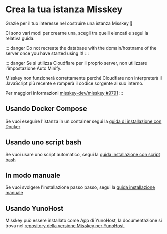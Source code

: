 # Crea la tua istanza Misskey

Grazie per il tuo interesse nel costruire una istanza Misskey 🚀

Ci sono vari modi per crearne una, scegli tra quelli elencati e segui la relativa guida.

::: danger
Do not recreate the database with the domain/hostname of the server once you have started using it!
:::

::: danger
Se si utilizza Cloudflare per il proprio server, non utilizzare l'impostazione Auto Minify.

Misskey non funzionerà correttamente perché Cloudflare non interpreterà il JavaScript più recente e romperà il codice sorgente al suo interno.

Per maggiori informazioni [misskey-dev/misskey #9791](https://github.com/misskey-dev/misskey/issues/9791)
:::

## Usando Docker Compose

Se vuoi eseguire l'istanza in un container segui la [guida di installazione con Docker](./install/docker.html)

## Usando uno script bash

Se vuoi usare uno script automatico, segui la [guida installazione con script bash](./install/bash.html)

## In modo manuale

Se vuoi svolgere l'installazione passo passo, segui la [guida installazione manuale](./install/manual.html)

## Usando YunoHost

Misskey può essere installato come App di YunoHost, la documentazione si trova nel [repository della versione Misskey per YunoHost](https://github.com/YunoHost-Apps/misskey_ynh).
